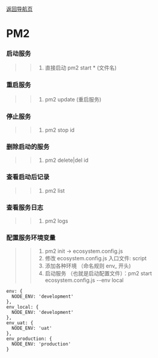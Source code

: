 [返回导航页](https://cqzhen.github.io/blog.html "导航页面")

# PM2

### 启动服务
>>1. 直接启动  pm2 start *  (文件名) 

### 重启服务 
>>1. pm2 update  (重启服务)

### 停止服务
>>1. pm2 stop id

### 删除启动的服务
>>1. pm2 delete|del id

### 查看启动后记录
>>1. pm2 list

### 查看服务日志
>>1. pm2 logs

### 配置服务环境变量
>>1. pm2 init -> ecosystem.config.js
>>2. 修改 ecosystem.config.js 入口文件: script
>>3. 添加各种环境 （命名规则 env_ 开头)
>>4. 启动服务 （也就是启动配置文件）：pm2 start ecosystem.config.js --env local


```
env: {
  NODE_ENV: 'development'
},
env_local: {
  NODE_ENV: 'development'
},
env_uat: {
  NODE_ENV: 'uat'
},
env_production: {
  NODE_ENV: 'production'
}
```
